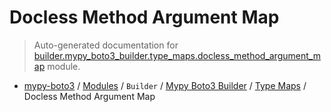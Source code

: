 # Docless Method Argument Map

> Auto-generated documentation for [builder.mypy_boto3_builder.type_maps.docless_method_argument_map](https://github.com/vemel/mypy_boto3/blob/master/builder/mypy_boto3_builder/type_maps/docless_method_argument_map.py) module.

- [mypy-boto3](../../../README.md#mypy_boto3) / [Modules](../../../MODULES.md#mypy-boto3-modules) / `Builder` / [Mypy Boto3 Builder](../index.md#mypy-boto3-builder) / [Type Maps](index.md#type-maps) / Docless Method Argument Map
